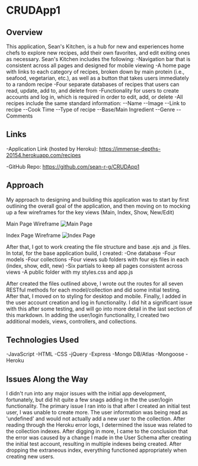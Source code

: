 # CRUDApp1
## Overview
This application, Sean's Kitchen, is a hub for new and experiences home chefs to explore new recipes, add their own favorites, and edit exiting ones as necessary. Sean's Kitchen includes the following:
-Navigation bar that is consistent across all pages and designed for mobile viewing
-A home page with links to each category of recipes, broken down by main protein (i.e., seafood, vegetarian, etc.), as well as a button that takes users immediately to a random recipe
-Four separate databases of recipes that users can read, update, add to, and delete from
-Functionality for users to create accounts and log in, which is required in order to edit, add, or delete
-All recipes include the same standard information:
--Name
--Image
--Link to recipe
--Cook Time
--Type of recipe
--Base/Main Ingredient
--Genre
--Comments
## Links
-Application Link (hosted by Heroku): https://immense-depths-20154.herokuapp.com/recipes

-GitHub Repo: https://github.com/sean-r-g/CRUDApp1
## Approach
My approach to designing and building this application was to start by first outlining the overall goal of the application, and then moving on to mocking up a few wireframes for the key views (Main, Index, Show, New/Edit)

Main Page Wireframe
![Main Page](https://i.imgur.com/2GCyoa1.png)

Index Page Wireframe
![Index Page](https://i.imgur.com/EPfEQZD.png)

After that, I got to work creating the file structure and base .ejs and .js files. In total, for the base application build, I created:
-One database
-Four models
-Four collections
-Four views sub folders with four ejs files in each (index, show, edit, new)
-Six partials to keep all pages consistent across views
-A public folder with my styles.css and app.js

After created the files outlined above, I wrote out the routes for all seven RESTful methods for each model/collection and did some initial testing. After that, I moved on to styling for desktop and mobile. Finally, I added in the user account creation and log in functionality. I did hit a significant issue with this after some testing, and will go into more detail in the last section of this markdown. In adding the user/login functionality, I created two additional models, views, controllers, and collections. 

## Technologies Used
-JavaScript
-HTML
-CSS
-jQuery
-Express
-Mongo DB/Atlas
-Mongoose
-Heroku
## Issues Along the Way
I didn't run into any major issues with the initial app development, fortunately, but did hit quite a few snags adding in the the user/login functionality. The primary issue I ran into is that after I created an initial test user, I was unable to create more. The user information was being read as 'undefined' and would not actually add a new user to the collection. After reading through the Heroku error logs, I determined the issue was related to the collection indexes. After digging in more, I came to the conclusion that the error was caused by a change I made in the User Schema after creating the initial test account, resulting in multiple indexes being created. After dropping the extraneous index, everything functioned appropriately when creating new users.